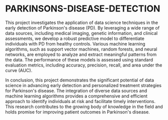 # PARKINSONS-DISEASE-DETECTION
This project investigates the application of data science
techniques in the early detection of Parkinson's disease (PD). By
leveraging a wide range of data sources, including medical
imaging, genetic information, and clinical assessments, we
develop a robust predictive model to differentiate individuals
with PD from healthy controls. Various machine learning
algorithms, such as support vector machines, random forests, and
neural networks, are employed to analyze and extract meaningful
patterns from the data. The performance of these models is
assessed using standard evaluation metrics, including accuracy,
precision, recall, and area under the curve (AUC).

In conclusion, this project demonstrates the significant potential
of data science in advancing early detection and personalized
treatment strategies for Parkinson's disease. The integration of
diverse data sources and machine learning algorithms provides a
comprehensive and efficient approach to identify individuals at
risk and facilitate timely interventions. This research contributes
to the growing body of knowledge in the field and holds promise
for improving patient outcomes in Parkinson's disease.
